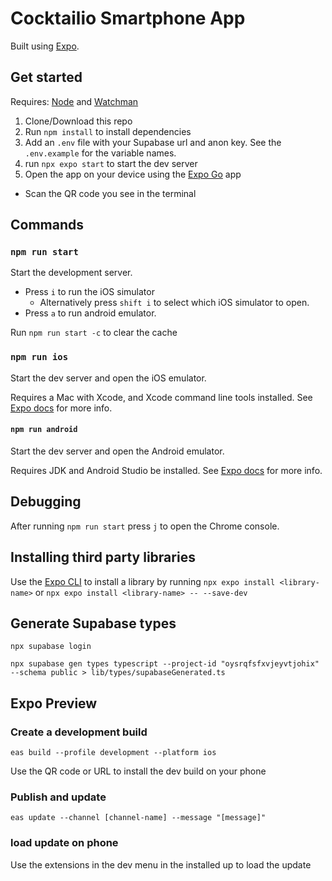 # Cocktailio Smartphone App

Built using [Expo](https://expo.dev/).

## Get started

Requires: [Node](https://nodejs.org/en/) and [Watchman](https://facebook.github.io/watchman/docs/install#buildinstall)

1. Clone/Download this repo
2. Run `npm install` to install dependencies
3. Add an `.env` file with your Supabase url and anon key. See the `.env.example` for the variable names.
4. run `npx expo start` to start the dev server
5. Open the app on your device using the [Expo Go](https://apps.apple.com/us/app/expo-go/id982107779) app

- Scan the QR code you see in the terminal

## Commands

### `npm run start`

Start the development server.

- Press `i` to run the iOS simulator
  - Alternatively press `shift i` to select which iOS simulator to open.
- Press `a` to run android emulator.

Run `npm run start -c` to clear the cache

### `npm run ios`

Start the dev server and open the iOS emulator.

Requires a Mac with Xcode, and Xcode command line tools installed. See [Expo docs](https://docs.expo.dev/workflow/ios-simulator/) for more info.

#### `npm run android`

Start the dev server and open the Android emulator.

Requires JDK and Android Studio be installed. See [Expo docs](https://docs.expo.dev/workflow/android-studio-emulator/) for more info.

## Debugging

After running `npm run start` press `j` to open the Chrome console.

## Installing third party libraries

Use the [Expo CLI](https://docs.expo.dev/more/expo-cli/#install) to install a library by running `npx expo install <library-name>` or `npx expo install <library-name> -- --save-dev`

## Generate Supabase types

```
npx supabase login
```

```
npx supabase gen types typescript --project-id "oysrqfsfxvjeyvtjohix" --schema public > lib/types/supabaseGenerated.ts
```

## Expo Preview

### Create a development build

```
eas build --profile development --platform ios
```

Use the QR code or URL to install the dev build on your phone

### Publish and update

```
eas update --channel [channel-name] --message "[message]"
```

### load update on phone

Use the extensions in the dev menu in the installed up to load the update
